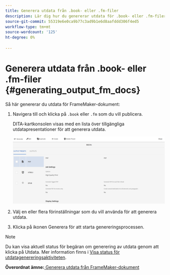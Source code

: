 ```yaml
---
title: Generera utdata från .book- eller .fm-filer
description: Lär dig hur du genererar utdata för .book- eller .fm-filer
source-git-commit: 55319e6e0ca9b77c3ad9b1e6d8aafddd306f4ed5
workflow-type: tm+mt
source-wordcount: '125'
ht-degree: 0%

---
```



# Generera utdata från .book- eller .fm-filer {#generating_output_fm_docs}

Så här genererar du utdata för FrameMaker-dokument:

1. Navigera till och klicka på `.book` eller `.fm` som du vill publicera.

   DITA-kartkonsolen visas med en lista över tillgängliga utdatapresentationer för att generera utdata.

   ![](images/publish-fm-doc.png)

1. Välj en eller flera förinställningar som du vill använda för att generera utdata.

1. Klicka på ikonen Generera för att starta genereringsprocessen.


>[!NOTE]
>
> Du kan visa aktuell status för begäran om generering av utdata genom att klicka på Utdata. Mer information finns i [Visa status för utdatagenereringsaktiviteten](fm-output-view-status.md).

**Överordnat ämne:**[ Generera utdata från FrameMaker-dokument](fm-output-generatation.md)

